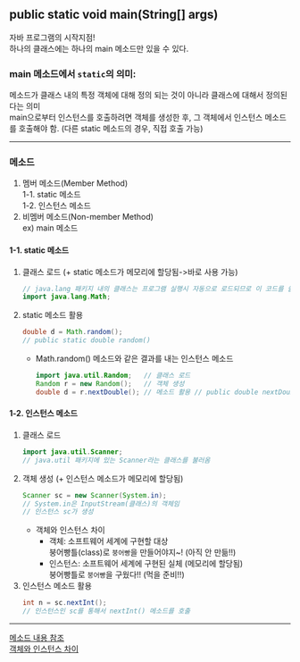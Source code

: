 
## public static void main(String[] args)
자바 프로그램의 시작지점!  
하나의 클래스에는 하나의 main 메소드만 있을 수 있다.  
### main 메소드에서 `static`의 의미:  
메소드가 클래스 내의 특정 객체에 대해 정의 되는 것이 아니라 클래스에 대해서 정의된다는 의미  
main으로부터 인스턴스를 호출하려면 객체를 생성한 후, 그 객체에서 인스턴스 메소드를 호출해야 함. (다른 static 메소드의 경우, 직접 호출 가능)  

-----------
### 메소드

1. 멤버 메소드(Member Method)  
  1-1. static 메소드  
  1-2. 인스턴스 메소드  
2. 비멤버 메소드(Non-member Method)  
   ex) main 메소드  

#### 1-1. static 메소드  
  1) 클래스 로드 (+ static 메소드가 메모리에 할당됨->바로 사용 가능)  
     ```java
     // java.lang 패키지 내의 클래스는 프로그램 실행시 자동으로 로드되므로 이 코드를 쓸 필요 없음
     import java.lang.Math;
     ```
  
  2) static 메소드 활용  
     ```java
     double d = Math.random();
     // public static double random()
     ```
     * Math.random() 메소드와 같은 결과를 내는 인스턴스 메소드  
       ```java
       import java.util.Random;   // 클래스 로드
       Random r = new Random();   // 객체 생성
       double d = r.nextDouble(); // 메소드 활용 // public double nextDouble()
       ```
       
     
#### 1-2. 인스턴스 메소드  
  1) 클래스 로드  
     ```java
     import java.util.Scanner;
     // java.util 패키지에 있는 Scanner라는 클래스를 불러옴
     ```
  2) 객체 생성 (+ 인스턴스 메소드가 메모리에 할당됨)  
     ```java
     Scanner sc = new Scanner(System.in);
     // System.in은 InputStream(클래스)의 객체임
     // 인스턴스 sc가 생성
     ```
     - 객체와 인스턴스 차이  
       - 객체: 소프트웨어 세계에 구현할 대상   
         붕어빵틀(class)로 `붕어빵`을 만들어야지~! (아직 안 만듦!!)           
       - 인스턴스: 소프트웨어 세계에 구현된 실체 (메모리에 할당됨)  
         붕어빵틀로 `붕어빵`을 구웠다!! (먹을 준비!!)  
  3) 인스턴스 메소드 활용  
     ```java
     int n = sc.nextInt();
     // 인스턴스인 sc를 통해서 nextInt() 메소드를 호출
     ```

___
 [메소드 내용 참조](http://kin.naver.com/qna/detail.nhn?d1id=1&dirId=1040201&docId=64370479&qb=7J247Iqk7YS07IqkIOuplOyGjOuTnCDtgbTrnpjsiqQg66mU7IaM65Oc&enc=utf8&section=kin&rank=1&search_sort=0&spq=0&pid=gKa/Cwoi5Ulssu0DroZsss--072431&sid=TMF@qbRSwUwAAEYZTLA)  
 [객체와 인스턴스 차이](http://cerulean85.tistory.com/149)  
